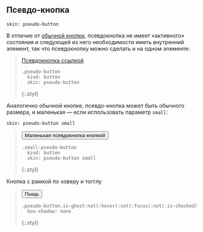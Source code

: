 ---
---

## Псевдо-кнопка

    skin: pseudo-button

В отличие от [обычной кнопки](#skin-islands-button), псевдокнопка не имеет «активного» состояния и следующей из него необходимости иметь внутренний элемент, так что псевдокнопку можно сделать и на одном элементе:

> <a class="pseudo-button" href="#x">Псевдокнопка ссылкой</a>
>
>     .pseudo-button
>       kind: button
>       skin: pseudo-button
> {:.styl}

Аналогично обычной кнопке, псевдо-кнопка может быть обычного размера, и маленькая — если использовать параметр `small`:

    skin: pseudo-button small

> <div>
>     <button class="small-pseudo-button" type="button">Маленькая псевдокнопка кнопкой</button>
> </div>
>
>     .small-pseudo-button
>       kind: button
>       skin: pseudo-button small
> {:.styl}


Кнопка с рамкой по ховеру и тогглу

> <div>
>     <button class="pseudo-button toggle-button is-ghost" type="button"><span class="button-content">Пыщь</span></button>
> </div>
>
>     .pseudo-button.is-ghost:not(:hover):not(:focus):not(.is-checked)
>       box-shadow: none
> {:.styl}

